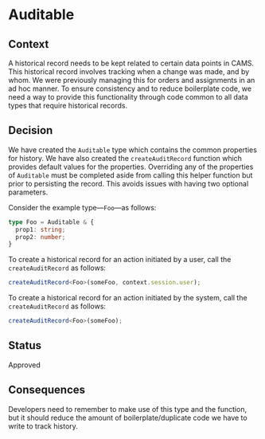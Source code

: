 # Auditable

## Context

A historical record needs to be kept related to certain data points in CAMS. This historical record involves tracking when a change was made, and by whom. We were previously managing this for orders and assignments in an ad hoc manner. To ensure consistency and to reduce boilerplate code, we need a way to provide this functionality through code common to all data types that require historical records.

## Decision

We have created the `Auditable` type which contains the common properties for history. We have also created the `createAuditRecord` function which provides default values for the properties. Overriding any of the properties of `Auditable` must be completed aside from calling this helper function but prior to persisting the record. This avoids issues with having two optional parameters.

Consider the example type—`Foo`—as follows:

```typescript
type Foo = Auditable & {
  prop1: string;
  prop2: number;
}
```

To create a historical record for an action initiated by a user, call the `createAuditRecord` as follows:

```typescript
createAuditRecord<Foo>(someFoo, context.session.user);
```

To create a historical record for an action initiated by the system, call the `createAuditRecord` as follows:

```typescript
createAuditRecord<Foo>(someFoo);
```

## Status

Approved

## Consequences

Developers need to remember to make use of this type and the function, but it should reduce the amount of boilerplate/duplicate code we have to write to track history.

